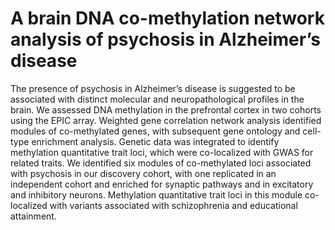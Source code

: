 # A brain DNA co-methylation network analysis of psychosis in Alzheimer’s disease
The presence of psychosis in Alzheimer’s disease is suggested to be associated with distinct molecular and neuropathological profiles in the brain. 
We assessed DNA methylation in the prefrontal cortex in two cohorts using the EPIC array. Weighted gene correlation network analysis identified modules of co-methylated genes, with subsequent gene ontology and cell-type enrichment analysis. Genetic data was integrated to identify methylation quantitative trait loci, which were co-localized with GWAS for related traits. 
We identified six modules of co-methylated loci associated with psychosis in our discovery cohort, with one replicated in an independent cohort and enriched for synaptic pathways and in excitatory and inhibitory neurons. Methylation quantitative trait loci in this module co-localized with variants associated with schizophrenia and educational attainment. 
